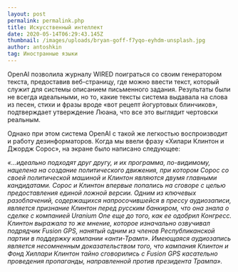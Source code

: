 ```yaml
---
layout: post
permalink: permalink.php
title: Искусственный интеллект
date: 2020-05-14T06:29:43.145Z
thumbnail: /images/uploads/bryan-goff-f7yqo-eyhdm-unsplash.jpg
author: antoshkin
tag: Иностранные языки
---
```

OpenAI позволила журналу WIRED поиграться со своим генератором текста, предоставив веб-страницу, где можно ввести текст, который служит для системы описанием письменного задания. Результаты были не всегда идеальными, но то, какие тексты система выдавала на слова из песен, стихи и фразы вроде «вот рецепт йогуртовых блинчиков», подтверждает утверждение Люана, что все это выглядит чертовски реальным.

Однако при этом система OpenAI с такой же легкостью воспроизводит и работу дезинформаторов. Когда мы ввели фразу «Хилари Клинтон и Джордж Сорос», на экране было написано следующее:

*«...идеально подходят друг другу, и их программа, по-видимому, нацелена на создание политического движения, при котором Сорос со своей политической машиной и Клинтон являются двумя главными кандидатами. Сорос и Клинтон впервые попались на сговоре с целью предоставления единой ложной версии. Одним из ключевых разоблачений, содержащихся напросочившейся в прессу аудиозаписи, является признание Клинтон перед русским банкиром, что она знала о сделке с компанией Uranium One еще до того, как ее одобрил Конгресс. Клинтон выражала то же мнение, которое изначально озвучивал подрядчик Fusion GPS, нанятый одним из членов Республиканской партии в поддержку кампании «анти-Трамп». Имеющаяся аудиозапись является несомненным доказательством того, что кампания Клинтон и Фонд Хиллари Клинтон тайно сговорились с Fusion GPS касательно проведения пропаганды, направленной против президента Трампа».*